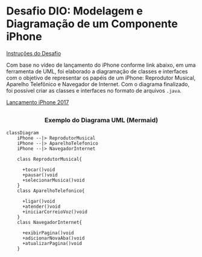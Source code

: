 # Desafio DIO: Modelagem e Diagramação de um Componente iPhone

[Instruções do Desafio](https://github.com/digitalinnovationone/trilha-java-basico/tree/main/desafios/poo)

Com base no vídeo de lançamento do iPhone conforme link abaixo, em uma ferramenta de UML, foi elaborado a diagramação de classes e interfaces com o objetivo de representar os papéis de um iPhone: Reprodutor Musical, Aparelho Telefônico e Navegador de Internet. Com o diagrama finalizado, foi possível criar as classes e interfaces no formato de arquivos ```.java```.

[Lançamento iPhone 2017](https://www.youtube.com/watch?v=9ou608QQRq8)

##

<h3 align=center>Exemplo do Diagrama UML (Mermaid)</h3>

```mermaid
classDiagram
    iPhone --|> ReprodutorMusical
    iPhone --|> AparelhoTelefonico
    iPhone --|> NavegadorInternet

    class ReprodutorMusical{
    
      +tocar()void
      +pausar()void
      +selecionarMusica()void
    }
    class AparelhoTelefonico{

      +ligar()void
      +atender()void
      +iniciarCorreioVoz()void
    }
    class NavegadorInternet{
      
      +exibirPagina()void
      +adicionarNovaAba()void
      +atualizarPagina()void
    }
```
